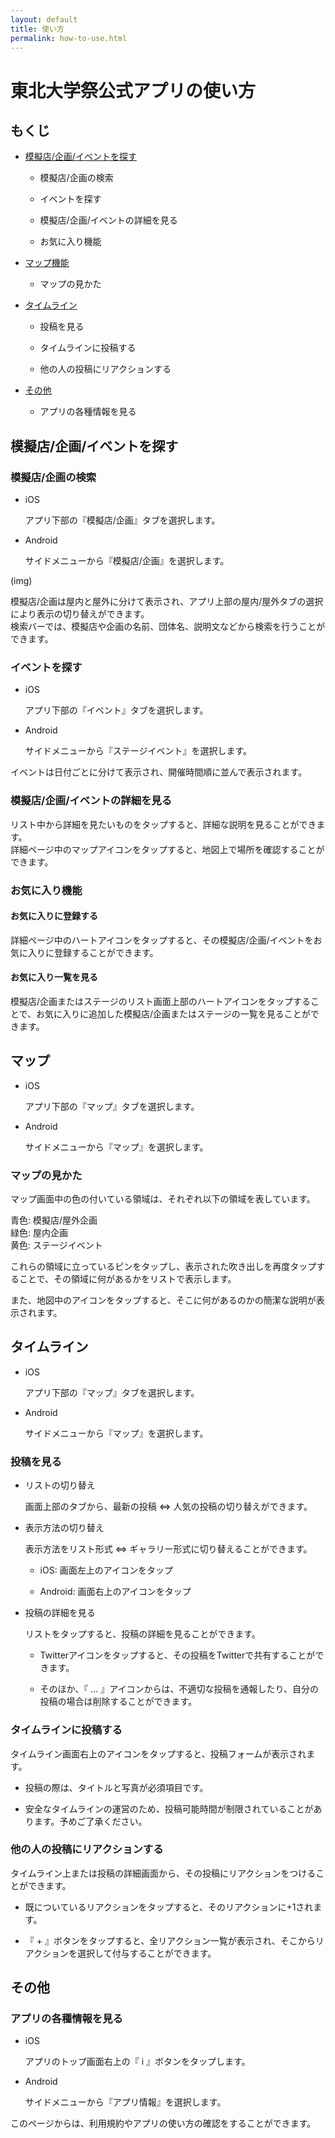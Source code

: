 ```yaml
---
layout: default
title: 使い方
permalink: how-to-use.html
---
```


# 東北大学祭公式アプリの使い方

## もくじ

- [模擬店/企画/イベントを探す](#search-planning)

    - 模擬店/企画の検索

    - イベントを探す

    - 模擬店/企画/イベントの詳細を見る

    - お気に入り機能

- [マップ機能](#map)

    - マップの見かた

- [タイムライン](#timeline)

    - 投稿を見る

    - タイムラインに投稿する

    - 他の人の投稿にリアクションする

- [その他](#others)
    
    - アプリの各種情報を見る

## <a name="search-planning"> 模擬店/企画/イベントを探す

### 模擬店/企画の検索

- iOS

    アプリ下部の『模擬店/企画』タブを選択します。

- Android

    サイドメニューから『模擬店/企画』を選択します。

(img)

模擬店/企画は屋内と屋外に分けて表示され、アプリ上部の屋内/屋外タブの選択により表示の切り替えができます。  
検索バーでは、模擬店や企画の名前、団体名、説明文などから検索を行うことができます。  

### イベントを探す

- iOS

    アプリ下部の『イベント』タブを選択します。

- Android

    サイドメニューから『ステージイベント』を選択します。

イベントは日付ごとに分けて表示され、開催時間順に並んで表示されます。

### 模擬店/企画/イベントの詳細を見る

リスト中から詳細を見たいものをタップすると、詳細な説明を見ることができます。  
詳細ページ中のマップアイコンをタップすると、地図上で場所を確認することができます。

### お気に入り機能

#### お気に入りに登録する

詳細ページ中のハートアイコンをタップすると、その模擬店/企画/イベントをお気に入りに登録することができます。  

#### お気に入り一覧を見る

模擬店/企画またはステージのリスト画面上部のハートアイコンをタップすることで、お気に入りに追加した模擬店/企画またはステージの一覧を見ることができます。

## <a name="map"> マップ

- iOS

    アプリ下部の『マップ』タブを選択します。

- Android

    サイドメニューから『マップ』を選択します。

### マップの見かた

マップ画面中の色の付いている領域は、それぞれ以下の領域を表しています。

青色: 模擬店/屋外企画  
緑色: 屋内企画  
黄色: ステージイベント  

これらの領域に立っているピンをタップし、表示された吹き出しを再度タップすることで、その領域に何があるかをリストで表示します。

また、地図中のアイコンをタップすると、そこに何があるのかの簡潔な説明が表示されます。

## <a name="timeline"> タイムライン

- iOS

    アプリ下部の『マップ』タブを選択します。

- Android

    サイドメニューから『マップ』を選択します。

### 投稿を見る

- リストの切り替え

    画面上部のタブから、最新の投稿 ⇔ 人気の投稿の切り替えができます。

- 表示方法の切り替え
    
    表示方法をリスト形式 ⇔ ギャラリー形式に切り替えることができます。
    
    - iOS: 画面左上のアイコンをタップ

    - Android: 画面右上のアイコンをタップ

- 投稿の詳細を見る

    リストをタップすると、投稿の詳細を見ることができます。

    - Twitterアイコンをタップすると、その投稿をTwitterで共有することができます。

    - そのほか、『 … 』アイコンからは、不適切な投稿を通報したり、自分の投稿の場合は削除することができます。

### タイムラインに投稿する

タイムライン画面右上のアイコンをタップすると、投稿フォームが表示されます。  

- 投稿の際は、タイトルと写真が必須項目です。

- 安全なタイムラインの運営のため、投稿可能時間が制限されていることがあります。予めご了承ください。

### 他の人の投稿にリアクションする

タイムライン上または投稿の詳細画面から、その投稿にリアクションをつけることができます。  

- 既についているリアクションをタップすると、そのリアクションに+1されます。

- 『 + 』ボタンをタップすると、全リアクション一覧が表示され、そこからリアクションを選択して付与することができます。

## <a name="others"> その他

### アプリの各種情報を見る

- iOS

    アプリのトップ画面右上の『 i 』ボタンをタップします。

- Android

    サイドメニューから『アプリ情報』を選択します。

このページからは、利用規約やアプリの使い方の確認をすることができます。
